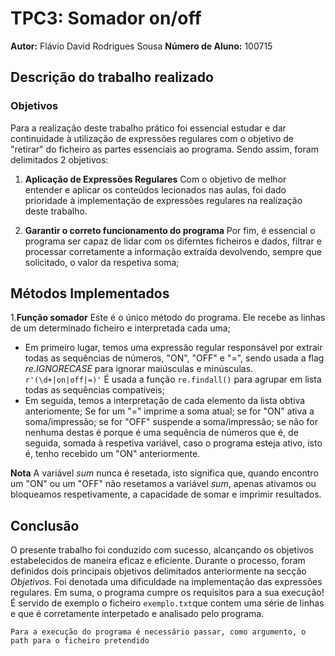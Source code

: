 # TPC3: Somador on/off
**Autor:** Flávio David Rodrigues Sousa
**Número de Aluno:** 100715

## Descrição do trabalho realizado

### Objetivos
Para a realização deste trabalho prático foi essencial estudar e dar continuidade à utilização de expressões regulares com o objetivo de "retirar" do ficheiro as partes essenciais ao programa. Sendo assim, foram delimitados 2 objetivos:

1. ****Aplicação de Expressões Regulares****
Com o objetivo de melhor entender e aplicar os conteúdos lecionados nas aulas, foi dado prioridade à implementação de expressões regulares na realização deste trabalho.

2. **Garantir o correto funcionamento do programa**
Por fim, é essencial o programa ser capaz de lidar com os diferntes ficheiros e dados, filtrar e processar corretamente a informação extraída devolvendo, sempre que solicitado, o valor da respetiva soma;

## Métodos Implementados
1.**Função somador**
Este é o único método do programa. Ele recebe as linhas de um determinado ficheiro e interpretada cada uma;
- Em primeiro lugar, temos uma expressão regular responsável por extrair todas as sequências de números, "ON", "OFF" e "=", sendo usada a flag *re.IGNORECASE* para ignorar maiúsculas e minúsculas.
`r'(\d+|on|off|=)'` É usada a função `re.findall()` para agrupar em lista todas as sequências compatíveis;
- Em seguida, temos a interpretação de cada elemento da lista obtiva anteriomente; Se for um "=" imprime a soma atual; se for "ON" ativa a soma/impressão; se for "OFF" suspende a soma/impressão; se não for nenhuma destas é porque é uma sequência de números que é, de seguida, somada à respetiva variável, caso o programa esteja ativo, isto é, tenho recebido um "ON" anteriormente.

**Nota** A variável *sum* nunca é resetada, isto significa que, quando encontro um "ON" ou um "OFF" não resetamos a variável *sum*, apenas ativamos ou bloqueamos respetivamente, a capacidade de somar e imprimir resultados.

## Conclusão
O presente trabalho foi conduzido com sucesso, alcançando os objetivos estabelecidos de maneira eficaz e eficiente. Durante o processo, foram definidos dois principais objetivos delimitados anteriormente na secção *Objetivos*.
Foi denotada uma dificuldade na implementação das expressões regulares.
Em suma, o programa cumpre os requisitos para a sua execução! É servido de exemplo o ficheiro `exemplo.txt`que contem uma série de linhas e que é corretamente interpetado e analisado pelo programa.

`Para a execução do programa é necessário passar, como argumento, o path para o ficheiro pretendido`